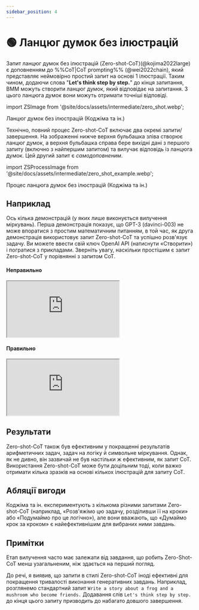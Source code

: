 ```yaml
---
sidebar_position: 4
---
```


# 🟢 Ланцюг думок без ілюстрацій


Запит ланцюг думок без ілюстрацій (Zero-shot-CoT)(@kojima2022large) є доповненням до %%CoT|CoT prompting%% (@wei2022chain), який представляє неймовірно простий запит на основі 1 ілюстрації. Таким чином, додаючи слова "**Let's think step by step.**" до кінця запитання, ВММ можуть створити ланцюг думок, який відповідає на запитання. З цього ланцюга думок вони можуть отримати точніші відповіді.

import ZSImage from '@site/docs/assets/intermediate/zero_shot.webp';

<div style={{textAlign: 'center'}}>
  <LazyLoadImage src={ZSImage} style={{width: "500px"}} />
</div>

<div style={{textAlign: 'center'}}>
Ланцюг думок без ілюстрацій (Коджіма та ін.)
</div>

Технічно, повний процес Zero-shot-CoT включає два окремі запити/завершення. На зображенні нижче верхня бульбашка зліва створює ланцюг думок, а верхня бульбашка справа бере вихідні дані з першого запиту (включно з найпершим запитом) та вилучає відповідь із ланцюга думок. Цей другий запит є _самодоповненим_.

import ZSProcessImage from '@site/docs/assets/intermediate/zero_shot_example.webp';

<div style={{textAlign: 'center'}}>
  <LazyLoadImage src={ZSProcessImage} style={{width: "500px"}} />
</div>

<div style={{textAlign: 'center'}}>
Процес ланцюга думок без ілюстрацій (Коджіма та ін.)
</div>

## Наприклад

Ось кілька демонстрацій (у яких лише виконується вилучення міркувань). Перша демонстрація показує, що GPT-3 (davinci-003) не може впоратися з простим математичним питанням, в той час, як друга демонстрація використовує запит Zero-shot-CoT та успішно розв'язує задачу. Ви можете ввести свій ключ OpenAI API (натиснути «Створити») і погратися з прикладами. Зверніть увагу, наскільки простішим є запит Zero-shot-CoT у порівнянні з запитом CoT.

#### Неправильно

<iframe
    src="https://embed.learnprompting.org/embed?config=eyJ0b3BQIjoxLCJ0ZW1wZXJhdHVyZSI6MC43LCJtYXhUb2tlbnMiOjI1Niwib3V0cHV0Ijoi0KMg0JTQvNC40YLRgNCwIDgg0LPRgNGD0YguIiwicHJvbXB0Ijoi0K%2FQutGJ0L4g0YMg0JTQvNC40YLRgNCwINGUIDUg0LPRgNGD0YgsINCy0ZbQvSDQtyfRl9C00LDRlCAyLCDQutGD0L%2FRg9GUINGJ0LUgNSwg0LAg0L%2FQvtGC0ZbQvCDQstGW0LTQtNCw0ZQgMyDRgdCy0L7RlNC80YMg0LTRgNGD0LPRgywg0YHQutGW0LvRjNC60Lgg0LPRgNGD0Ygg0YMg0L3RjNC%2B0LPQviDQt9Cw0LvQuNGI0LjQu9C%2B0YHRjz8iLCJtb2RlbCI6InRleHQtZGF2aW5jaS0wMDMifQ%3D%3D"
    style={{width:"100%", height:"500px", border:"0", borderRadius:"4px", overflow:"hidden"}}
    sandbox="allow-forms allow-modals allow-popups allow-presentation allow-same-origin allow-scripts"
></iframe>


#### Правильно

<iframe
    src="https://embed.learnprompting.org/embed?config=eyJ0b3BQIjoxLCJ0ZW1wZXJhdHVyZSI6MC43LCJtYXhUb2tlbnMiOjI1Niwib3V0cHV0IjoiSm9obiBzdGFydHMgd2l0aCA1IHBlYXJzLiBIZSBlYXRzIDIgcGVhcnMsIGxlYXZpbmcgaGltIHdpdGggMyBwZWFycy4gSGUgYnV5cyA1IG1vcmUgcGVhcnMsIGdpdmluZyBoaW0gYSB0b3RhbCBvZiA4IHBlYXJzLiBIZSBnaXZlcyAzIHBlYXJzIHRvIGhpcyBmcmllbmQsIGxlYXZpbmcgaGltIHdpdGggb25seSA1IHBlYXJzLiIsInByb21wdCI6IklmIEpvaG4gaGFzIDUgcGVhcnMsIHRoZW4gZWF0cyAyLCBhbmQgYnV5cyA1IG1vcmUsIHRoZW4gZ2l2ZXMgMyB0byBoaXMgZnJpZW5kLCBob3cgbWFueSBwZWFycyBkb2VzIGhlIGhhdmU%2FXG5cbkxldCdzIHRoaW5rIHN0ZXAgYnkgc3RlcC4iLCJtb2RlbCI6InRleHQtZGF2aW5jaS0wMDMifQ%3D%3D"
    style={{width:"100%", height:"500px", border:"0", borderRadius:"4px", overflow:"hidden"}}
    sandbox="allow-forms allow-modals allow-popups allow-presentation allow-same-origin allow-scripts"
></iframe>

## Результати
Zero-shot-CoT також був ефективним у покращенні результатів арифметичних задач, задач на логіку й символьне міркування. Однак, як не дивно, він зазвичай не був настільки ж ефективним, як запит CoT. Використання Zero-shot-CoT може бути доцільним тоді, коли важко отримати кілька зразків на основі кількох ілюстрацій для запиту CoT.

## Абляції вигоди

Коджіма та ін. експериментують з кількома різними запитами Zero-shot-CoT (наприклад, «Розв'яжімо цю задачу, розділивши її на кроки» або «Подумаймо про це логічно»), але вони вважають, що «Думаймо крок за кроком» є найефективнішим для вибраних ними завдань.



## Примітки

Етап вилучення часто має залежати від завдання, що робить Zero-Shot-CoT менш узагальненим, ніж здається на перший погляд.

До речі, я виявив, що запити в стилі Zero-shot-CoT іноді ефективні для покращення тривалості виконання генеративних завдань. Наприклад, розглянемо стандартний запит `Write a story about a frog and a mushroom who become friends.` Додавання слів `Let's think step by step.` до кінця цього запиту призводить до набагато довшого завершення.

